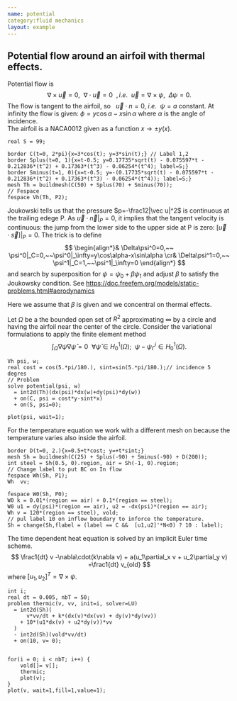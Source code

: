 ```yaml
---
name: potential
category:fluid mechanics
layout: example
---
```

## Potential flow around an airfoil with thermal effects.

Potential flow is
$$
\nabla\times\vec u=0,~~\nabla\cdot \vec u=0~~,i.e.~~\vec u=\nabla\times\psi,~~\Delta\psi=0.
$$
The flow is tangent to the airfoil, so $~~\vec u\cdot n=0,~i.e.~~\psi=a$ constant.
At infinity the flow is given: $\phi=y\cos\alpha-x\sin\alpha$ where $\alpha$ is the angle of incidence.  
The airfoil is a NACA0012 given as a function $x\to \pm y(x)$.
~~~freefem
real S = 99;

border C(t=0, 2*pi){x=3*cos(t); y=3*sin(t);} // Label 1,2 
border Splus(t=0, 1){x=t-0.5; y=0.17735*sqrt(t) - 0.075597*t - 0.212836*(t^2) + 0.17363*(t^3) - 0.06254*(t^4); label=S;}
border Sminus(t=1, 0){x=t-0.5; y=-(0.17735*sqrt(t) - 0.075597*t - 0.212836*(t^2) + 0.17363*(t^3) - 0.06254*(t^4)); label=S;}
mesh Th = buildmesh(C(50) + Splus(70) + Sminus(70));
// Fespace
fespace Vh(Th, P2);
~~~
Joukowski tells us that the pressure $p=-\frac12|\vec u|^2$ is continuous at the trailing edege P. As $\vec u\cdot\vec n|_P=0$, it implies that the tangent velocity is continuous: the jump from the lower side to the upper side at P is zero: $[\vec u\cdot\vec s]|_P=0$.  The trick is to define 
$$
\begin{align*}&
\Delta\psi^0=0,~~ \psi^0|_C=0,~~\psi^0|_\infty=y\cos\alpha-x\sin\alpha
\cr&
\Delta\psi^1=0,~~ \psi^1|_C=1,~~\psi^1|_\infty=0
\end{align*}
$$
and search by superposition for $\psi=\psi_0+\beta\psi_1$ and adjust $\beta$ to satisfy the Joukowsky condition.
See https://doc.freefem.org/models/static-problems.html#aerodynamics

Here we assume that $\beta$ is given and we concentral on thermal effects.

Let $\Omega$ be a the bounded open set of $R^2$ approximating $\infty$ by a circle and having the airfoil near the center of the circle.  Consider the variational formulations to apply the finite element method
$$
\int_\Omega\nabla\psi\nabla\hat\psi =0~~\forall \hat\psi\in  H^1_0(\Omega);~~\psi-\psi_\Gamma^i\in H^1_0(\Omega).
$$
~~~freefem
Vh psi, w;
real cost = cos(5.*pi/180.), sint=sin(5.*pi/180.);// incidence 5 degres
// Problem
solve potential(psi, w)
  = int2d(Th)(dx(psi)*dx(w)+dy(psi)*dy(w))
  + on(C, psi = cost*y-sint*x) 
  + on(S, psi=0);

plot(psi, wait=1);
~~~
For the temperature equation we work with a different mesh on because the temperature varies also inside the airfoil.
~~~freefem
border D(t=0, 2.){x=0.5+t*cost; y=+t*sint;}
mesh Sh = buildmesh(C(25) + Splus(-90) + Sminus(-90) + D(200));
int steel = Sh(0.5, 0).region, air = Sh(-1, 0).region;
// Change label to put BC on In flow 
fespace Wh(Sh, P1);
Wh  vv;

fespace W0(Sh, P0);
W0 k = 0.01*(region == air) + 0.1*(region == steel);
W0 u1 = dy(psi)*(region == air), u2 = -dx(psi)*(region == air);
Wh v = 120*(region == steel), vold;
// pul label 10 on inflow boundary to inforce the temperature.
Sh = change(Sh,flabel = (label == C &&  [u1,u2]'*N<0) ? 10 : label);
~~~
The time dependent heat equation is solved by an implicit Euler time scheme.
$$
\frac1{dt} v -\nabla\cdot(k\nabla v) + a(u_1\partial_x v + u_2\partial_y v) =\frac1{dt} v_{old}
$$
where $[u_1,u_2]^T=\nabla\times\psi$.
~~~freefem
int i;
real dt = 0.005, nbT = 50;
problem thermic(v, vv, init=i, solver=LU)
  = int2d(Sh)(
      v*vv/dt + k*(dx(v)*dx(vv) + dy(v)*dy(vv))
    + 10*(u1*dx(v) + u2*dy(v))*vv
  )
  - int2d(Sh)(vold*vv/dt)
  + on(10, v= 0);
  

for(i = 0; i < nbT; i++) {
    vold[]= v[];
    thermic;
    plot(v);
}
plot(v, wait=1,fill=1,value=1);
~~~
